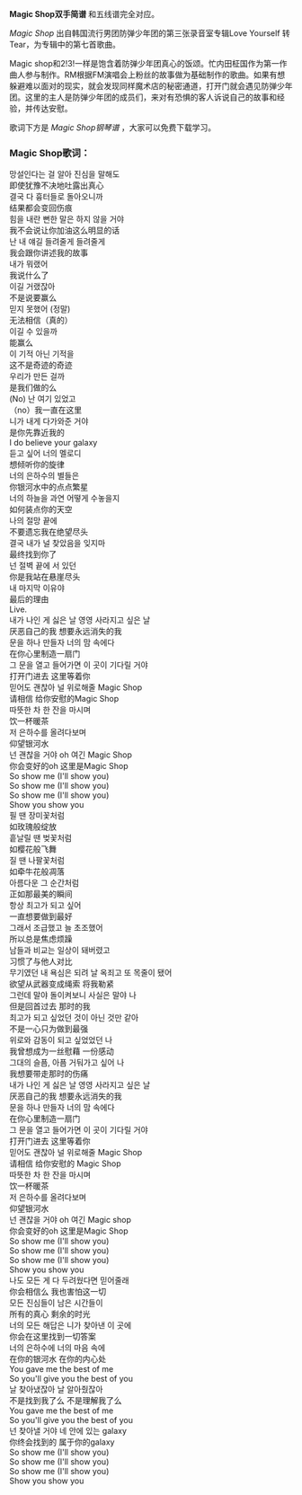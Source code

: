 

**Magic Shop双手简谱** 和五线谱完全对应。

_Magic Shop_ 出自韩国流行男团防弹少年团的第三张录音室专辑Love Yourself 转 Tear，为专辑中的第七首歌曲。

Magic
shop和2!3!一样是饱含着防弹少年团真心的饭颂。忙内田柾国作为第一作曲人参与制作。RM根据FM演唱会上粉丝的故事做为基础制作的歌曲。如果有想躲避难以面对的现实，就会发现同样魔术店的秘密通道，打开门就会遇见防弹少年团。这里的主人是防弹少年团的成员们，来对有恐惧的客人诉说自己的故事和经验，并传达安慰。

歌词下方是 _Magic Shop钢琴谱_ ，大家可以免费下载学习。

### Magic Shop歌词：

망설인다는 걸 알아 진심을 말해도  
即使犹豫不决地吐露出真心  
결국 다 흉터들로 돌아오니까  
结果都会变回伤痕  
힘을 내란 뻔한 말은 하지 않을 거야  
我不会说让你加油这么明显的话  
난 내 얘길 들려줄게 들려줄게  
我会跟你讲述我的故事  
내가 뭐랬어  
我说什么了  
이길 거랬잖아  
不是说要赢么  
믿지 못했어 (정말)  
无法相信（真的）  
이길 수 있을까  
能赢么  
이 기적 아닌 기적을  
这不是奇迹的奇迹  
우리가 만든 걸까  
是我们做的么  
(No) 난 여기 있었고  
（no）我一直在这里  
니가 내게 다가와준 거야  
是你先靠近我的  
I do believe your galaxy  
듣고 싶어 너의 멜로디  
想倾听你的旋律  
너의 은하수의 별들은  
你银河水中的点点繁星  
너의 하늘을 과연 어떻게 수놓을지  
如何装点你的天空  
나의 절망 끝에  
不要遗忘我在绝望尽头  
결국 내가 널 찾았음을 잊지마  
最终找到你了  
넌 절벽 끝에 서 있던  
你是我站在悬崖尽头  
내 마지막 이유야  
最后的理由  
Live.  
내가 나인 게 싫은 날 영영 사라지고 싶은 날  
厌恶自己的我 想要永远消失的我  
문을 하나 만들자 너의 맘 속에다  
在你心里制造一扇门  
그 문을 열고 들어가면 이 곳이 기다릴 거야  
打开门进去 这里等着你  
믿어도 괜찮아 널 위로해줄 Magic Shop  
请相信 给你安慰的Magic Shop  
따뜻한 차 한 잔을 마시며  
饮一杯暖茶  
저 은하수를 올려다보며  
仰望银河水  
넌 괜찮을 거야 oh 여긴 Magic Shop  
你会变好的oh 这里是Magic Shop  
So show me (I'll show you)  
So show me (I'll show you)  
So show me (I'll show you)  
Show you show you  
필 땐 장미꽃처럼  
如玫瑰般绽放  
흩날릴 땐 벚꽃처럼  
如樱花般飞舞  
질 땐 나팔꽃처럼  
如牵牛花般凋落  
아름다운 그 순간처럼  
正如那最美的瞬间  
항상 최고가 되고 싶어  
一直想要做到最好  
그래서 조급했고 늘 초조했어  
所以总是焦虑烦躁  
남들과 비교는 일상이 돼버렸고  
习惯了与他人对比  
무기였던 내 욕심은 되려 날 옥죄고 또 목줄이 됐어  
欲望从武器变成绳索 将我勒紧  
그런데 말야 돌이켜보니 사실은 말야 나  
但是回首过去 那时的我  
최고가 되고 싶었던 것이 아닌 것만 같아  
不是一心只为做到最强  
위로와 감동이 되고 싶었었던 나  
我曾想成为一丝慰藉 一份感动  
그대의 슬픔, 아픔 거둬가고 싶어 나  
我想要带走那时的伤痛  
내가 나인 게 싫은 날 영영 사라지고 싶은 날  
厌恶自己的我 想要永远消失的我  
문을 하나 만들자 너의 맘 속에다  
在你心里制造一扇门  
그 문을 열고 들어가면 이 곳이 기다릴 거야  
打开门进去 这里等着你  
믿어도 괜찮아 널 위로해줄 Magic Shop  
请相信 给你安慰的 Magic Shop  
따뜻한 차 한 잔을 마시며  
饮一杯暖茶  
저 은하수를 올려다보며  
仰望银河水  
넌 괜찮을 거야 oh 여긴 Magic shop  
你会变好的oh 这里是Magic Shop  
So show me (I'll show you)  
So show me (I'll show you)  
So show me (I'll show you)  
Show you show you  
나도 모든 게 다 두려웠다면 믿어줄래  
你会相信么 我也害怕这一切  
모든 진심들이 남은 시간들이  
所有的真心 剩余的时光  
너의 모든 해답은 니가 찾아낸 이 곳에  
你会在这里找到一切答案  
너의 은하수에 너의 마음 속에  
在你的银河水 在你的内心处  
You gave me the best of me  
So you'll give you the best of you  
날 찾아냈잖아 날 알아줬잖아  
不是找到我了么 不是理解我了么  
You gave me the best of me  
So you'll give you the best of you  
넌 찾아낼 거야 네 안에 있는 galaxy  
你终会找到的 属于你的galaxy  
So show me (I'll show you)  
So show me (I'll show you)  
So show me (I'll show you)  
Show you show you

